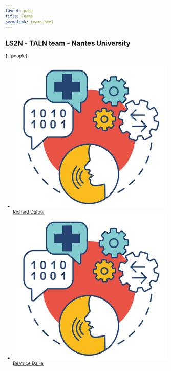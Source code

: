 ```yaml
---
layout: page
title: Teams
permalink: teams.html
---
```


## LS2N - TALN team - Nantes University

{: .people}
- ![Avatar](/img/MALADES-logo-seul.png) <br/> [Richard Dufour](https://cv.hal.science/richard-dufour/)
- ![Avatar](/img/MALADES-logo-seul.png) <br/> [Béatrice Daille](https://www.ls2n.fr/annuaire/Beatrice%20DAILLE/)
